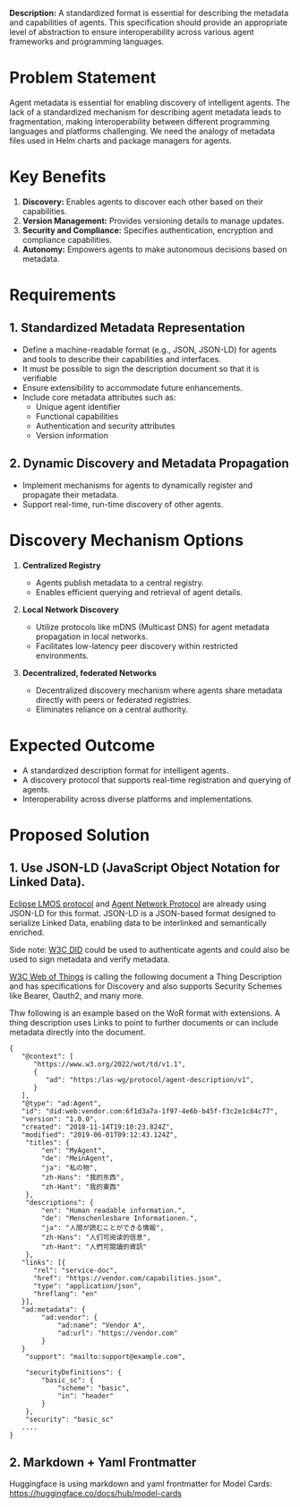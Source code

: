 **Description:**
A standardized format is essential for describing the metadata and capabilities of agents. This specification should provide an appropriate level of abstraction to ensure interoperability across various agent frameworks and programming languages.

# **Problem Statement**
Agent metadata is essential for enabling discovery of intelligent agents. The lack of a standardized mechanism for describing agent metadata leads to fragmentation, making interoperability between different programming languages and platforms challenging. 
We need the analogy of metadata files used in Helm charts and package managers for agents.  

# **Key Benefits**
1. **Discovery:** Enables agents to discover each other based on their capabilities.
2. **Version Management:** Provides versioning details to manage updates.
3. **Security and Compliance:** Specifies authentication, encryption and compliance capabilities.
4. **Autonomy:** Empowers agents to make autonomous decisions based on metadata.

# **Requirements**
## **1. Standardized Metadata Representation**
- Define a machine-readable format (e.g., JSON, JSON-LD) for agents and tools to describe their capabilities and interfaces.
- It must be possible to sign the description document so that it is verifiable 
- Ensure extensibility to accommodate future enhancements.
- Include core metadata attributes such as:
  - Unique agent identifier
  - Functional capabilities
  - Authentication and security attributes
  - Version information

## **2. Dynamic Discovery and Metadata Propagation**
- Implement mechanisms for agents to dynamically register and propagate their metadata.
- Support real-time, run-time discovery of other agents.

# **Discovery Mechanism Options**
1. **Centralized Registry**
   - Agents publish metadata to a central registry.
   - Enables efficient querying and retrieval of agent details.
   
2. **Local Network Discovery**
   - Utilize protocols like mDNS (Multicast DNS) for agent metadata propagation in local networks.
   - Facilitates low-latency peer discovery within restricted environments.
   
3. **Decentralized, federated Networks**
   - Decentralized discovery mechanism where agents share metadata directly with peers or federated registries.
   - Eliminates reliance on a central authority.

# **Expected Outcome**
- A standardized description format for intelligent agents.
- A discovery protocol that supports real-time registration and querying of agents.
- Interoperability across diverse platforms and implementations.

# Proposed Solution
## 1. Use JSON-LD (JavaScript Object Notation for Linked Data).
[Eclipse LMOS protocol](https://eclipse.dev/lmos/docs/lmos_protocol/agent_description/) and [Agent Network Protocol](https://agent-network-protocol.com/specs/agent-description.html) are already using JSON-LD for this format. 
JSON-LD is a JSON-based format designed to serialize Linked Data, enabling data to be interlinked and semantically enriched. 

Side note: [W3C DID](https://decentralized-id.com/) could be used to authenticate agents and could also be used to sign metadata and verify metadata.

[W3C Web of Things](https://www.w3.org/TR/wot-thing-description11/) is calling the following document a Thing Description and has specifications for Discovery and also supports Security Schemes like Bearer, Oauth2, and many more.

Thw following is an example based on the WoR format with extensions. A thing description uses Links to point to further documents or can include metadata directly into the document.

```
{
   "@context": [
      "https://www.w3.org/2022/wot/td/v1.1",
      {
         "ad": "https:/las-wg/protocol/agent-description/v1",
      }
   ],
   "@type": "ad:Agent",
   "id": "did:web:vendor.com:6f1d3a7a-1f97-4e6b-b45f-f3c2e1c84c77",
   "version": "1.0.0",
   "created": "2018-11-14T19:10:23.824Z",
   "modified": "2019-06-01T09:12:43.124Z",
    "titles": {
        "en": "MyAgent",
        "de": "MeinAgent",
        "ja": "私の物",
        "zh-Hans": "我的东西", 
        "zh-Hant": "我的東西"
    },
    "descriptions": {
        "en": "Human readable information.",
        "de": "Menschenlesbare Informationen.",
        "ja": "人間が読むことができる情報",
        "zh-Hans": "人们可阅读的信息", 
        "zh-Hant": "人們可閱讀的資訊"
    },
   "links": [{
      "rel": "service-doc",
      "href": "https://vendor.com/capabilities.json",
      "type": "application/json",
      "hreflang": "en"
   }],
   "ad:metadata": {
        "ad:vendor": {
            "ad:name": "Vendor A",
            "ad:url": "https://vendor.com"
        }
   }
    "support": "mailto:support@example.com",

    "securityDefinitions": {
        "basic_sc": {
            "scheme": "basic",
            "in": "header"
        }
    },
    "security": "basic_sc"
   ....
}
```

## 2. Markdown + Yaml Frontmatter
Huggingface is using markdown and yaml frontmatter for Model Cards: https://huggingface.co/docs/hub/model-cards

